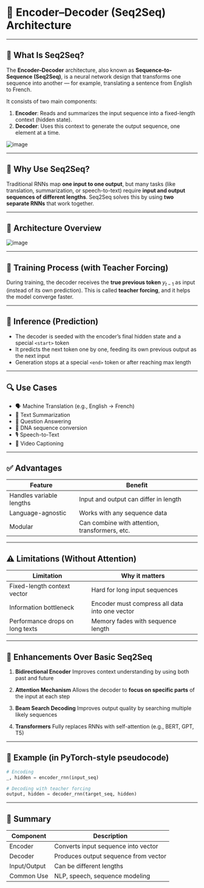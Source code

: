 # 🔄 **Encoder–Decoder (Seq2Seq) Architecture**

---

## 📘 **What Is Seq2Seq?**

The **Encoder–Decoder** architecture, also known as **Sequence-to-Sequence (Seq2Seq)**, is a neural network design that transforms one sequence into another — for example, translating a sentence from English to French.

It consists of two main components:

1. **Encoder**: Reads and summarizes the input sequence into a fixed-length context (hidden state).
2. **Decoder**: Uses this context to generate the output sequence, one element at a time.

![image](https://github.com/user-attachments/assets/f1cbf988-4db4-43fe-bb7f-931b2e72a3d2)

---

## 🧠 **Why Use Seq2Seq?**

Traditional RNNs map **one input to one output**, but many tasks (like translation, summarization, or speech-to-text) require **input and output sequences of different lengths**.
Seq2Seq solves this by using **two separate RNNs** that work together.

---

## 🧱 **Architecture Overview**

![image](https://github.com/user-attachments/assets/5d98a3eb-9798-4737-b1cf-419dd9153b45)

---

## 🔄 **Training Process (with Teacher Forcing)**

During training, the decoder receives the **true previous token** $y_{t-1}$ as input (instead of its own prediction). This is called **teacher forcing**, and it helps the model converge faster.

---

## 🧭 **Inference (Prediction)**

* The decoder is seeded with the encoder’s final hidden state and a special `<start>` token
* It predicts the next token one by one, feeding its own previous output as the next input
* Generation stops at a special `<end>` token or after reaching max length

---

## 🔍 **Use Cases**

* 🗣️ Machine Translation (e.g., English → French)
* 📄 Text Summarization
* 🧾 Question Answering
* 🧬 DNA sequence conversion
* 🎙️ Speech-to-Text
* 🎥 Video Captioning

---

## ✅ **Advantages**

| Feature                  | Benefit                                        |
| ------------------------ | ---------------------------------------------- |
| Handles variable lengths | Input and output can differ in length          |
| Language-agnostic        | Works with any sequence data                   |
| Modular                  | Can combine with attention, transformers, etc. |

---

## ⚠️ **Limitations (Without Attention)**

| Limitation                      | Why it matters                                 |
| ------------------------------- | ---------------------------------------------- |
| Fixed-length context vector     | Hard for long input sequences                  |
| Information bottleneck          | Encoder must compress all data into one vector |
| Performance drops on long texts | Memory fades with sequence length              |

---

## 🚀 **Enhancements Over Basic Seq2Seq**

1. **Bidirectional Encoder**
   Improves context understanding by using both past and future

2. **Attention Mechanism**
   Allows the decoder to **focus on specific parts** of the input at each step

3. **Beam Search Decoding**
   Improves output quality by searching multiple likely sequences

4. **Transformers**
   Fully replaces RNNs with self-attention (e.g., BERT, GPT, T5)

---

## 🔧 Example (in PyTorch-style pseudocode)

```python
# Encoding
_, hidden = encoder_rnn(input_seq)

# Decoding with teacher forcing
output, hidden = decoder_rnn(target_seq, hidden)
```

---

## 🧾 Summary

| Component    | Description                          |
| ------------ | ------------------------------------ |
| Encoder      | Converts input sequence into vector  |
| Decoder      | Produces output sequence from vector |
| Input/Output | Can be different lengths             |
| Common Use   | NLP, speech, sequence modeling       |
